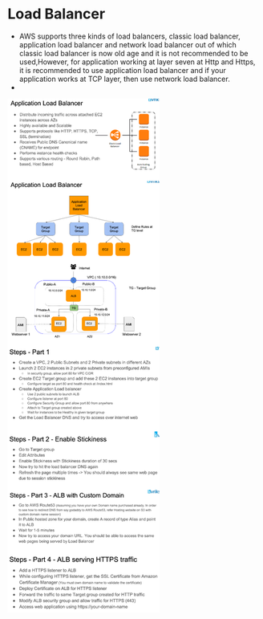# Load Balancer
- AWS supports three kinds of load balancers, classic load balancer, application load balancer and network load balancer out of which classic load balancer is now old age and it is not recommended to be used,However, for application working at layer seven at Http and Https, it is recommended to use application load balancer and if your application works at TCP layer, then use network load balancer.
- 


![stack_heap](images/load-balancer.drawio.png "icon")